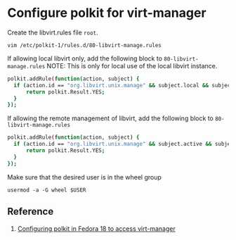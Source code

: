 # Configure polkit for virt-manager

Create the libvirt.rules file `root`.

`vim /etc/polkit-1/rules.d/80-libvirt-manage.rules`

If allowing local libvirt only, add the following block to `80-libvirt-manage.rules`
NOTE: This is only for local use of the local libvirt instance.

```bash
polkit.addRule(function(action, subject) {
  if (action.id == "org.libvirt.unix.manage" && subject.local && subject.active && subject.isInGroup("wheel")) {
      return polkit.Result.YES;
  }
});
```

If allowing the remote management of libvirt, add the following block to `80-libvirt-manage.rules`

```bash
polkit.addRule(function(action, subject) {
  if (action.id == "org.libvirt.unix.manage" && subject.active && subject.isInGroup("wheel")) {
      return polkit.Result.YES;
  }
});
```

Make sure that the desired user is in the wheel group

`usermod -a -G wheel $USER`

## Reference

1. [Configuring polkit in Fedora 18 to access virt-manager](https://goldmann.pl/blog/2012/12/03/configuring-polkit-in-fedora-18-to-access-virt-manager/)

